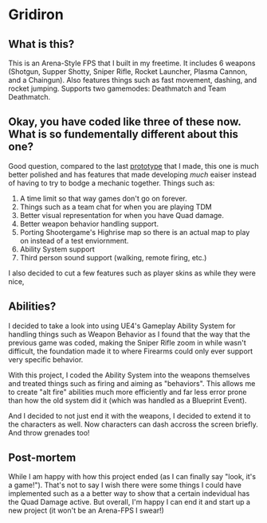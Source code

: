 # Gridiron
 
## What is this?

This is an Arena-Style FPS that I built in my freetime. It includes 6 weapons (Shotgun, Supper Shotty, Sniper Rifle, Rocket Launcher, Plasma Cannon, and a Chaingun). Also features things such as fast movement, dashing, and rocket jumping. Supports two gamemodes: Deathmatch and Team Deathmatch.

## Okay, you have coded like three of these now. What is so fundementally different about this one?

Good question, compared to the last [prototype](https://github.com/King2481/Infinity) that I made, this one is much better polished and has features that made developing _much_ eaiser instead of having to try to bodge a mechanic together. Things such as:

1. A time limit so that way games don't go on forever.
2. Things such as a team chat for when you are playing TDM
3. Better visual representation for when you have Quad damage.
4. Better weapon behavior handling support.
5. Porting Shootergame's Highrise map so there is an actual map to play on instead of a test enviornment.
6. Ability System support
7. Third person sound support (walking, remote firing, etc.)

I also decided to cut a few features such as player skins as while they were nice, 

## Abilities?
I decided to take a look into using UE4's Gameplay Ability System for handling things such as Weapon Behavior as I found that the way that the previous game was coded, making the Sniper Rifle zoom in while wasn't difficult, the foundation made it to where Firearms could only ever support very specific behavior. 

With this project, I coded the Ability System into the weapons themselves and treated things such as firing and aiming as "behaviors". This allows me to create "alt fire" abilities much more efficiently and far less error prone than how the old system did it (which was handled as a Blueprint Event).

And I decided to not just end it with the weapons, I decided to extend it to the characters as well. Now characters can dash accross the screen briefly. And throw grenades too!

## Post-mortem
While I am happy with how this project ended (as I can finally say "look, it's a game!"). That's not to say I wish there were some things I could have implemented such as a a better way to show that a certain indevidual has the Quad Damage active. But overall, I'm happy I can end it and start up a new project (it won't be an Arena-FPS I swear!)
